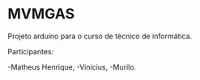 # MVMGAS
Projeto arduíno para o curso de técnico de informática.


Participantes: 

-Matheus Henrique,
-Vinicius,
-Murilo.
